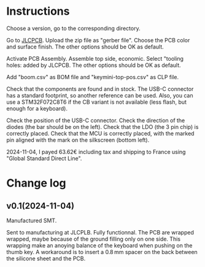 # Instructions

Choose a version, go to the corresponding directory.

Go to [JLCPCB](https://jlcpcb.com/). Upload the zip file as "gerber
file". Choose the PCB color and surface finish. The other options
should be OK as default.

Activate PCB Assembly. Assemble top side, economic. Select "tooling
holes: added by JLCPCB. The other options should be OK as default.

Add "boom.csv" as BOM file and "keymini-top-pos.csv" as CLP file.

Check that the components are found and in stock. The USB-C connector
has a standard footprint, so another reference can be used. Also, you
can use a STM32F072C8T6 if the CB variant is not available (less
flash, but enough for a keyboard).

Check the position of the USB-C connector. Check the direction of the
diodes (the bar should be on the left). Check that the LDO (the 3 pin
chip) is correctly placed. Check that the MCU is correctly placed,
with the marked pin aligned with the mark on the silkscreen (bottom
left).

2024-11-04, I payed 63.62€ including tax and shipping to France using
"Global Standard Direct Line".

# Change log

## v0.1(2024-11-04)

Manufactured SMT.

Sent to manufacturing at JLCPLB. Fully functionnal. The PCB are
wrapped wrapped, maybe because of the ground filling only on one
side. This wrapping make an anoying balance of the keyboard when
pushing on the thumb key. A workaround is to insert a 0.8 mm spacer
on the back between the silicone sheet and the PCB.
